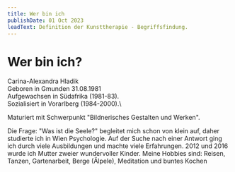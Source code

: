 ```yaml
---
title: Wer bin ich
publishDate: 01 Oct 2023
leadText: Definition der Kunsttherapie - Begriffsfindung. 
---
```


# Wer bin ich?

Carina-Alexandra Hladik\
Geboren in Gmunden 31.08.1981\
Aufgewachsen in Südafrika (1981-83).\
Sozialisiert in Vorarlberg (1984-2000).\

Maturiert mit Schwerpunkt "Bildnerisches Gestalten und Werken".

Die Frage: "Was ist die Seele?" begleitet mich schon von klein auf, daher studierte ich in Wien Psychologie.  Auf der Suche nach einer Antwort ging ich durch viele Ausbildungen und machte viele Erfahrungen.
2012 und 2016 wurde ich Mutter zweier wundervoller Kinder.
Meine Hobbies sind: Reisen, Tanzen, Gartenarbeit, Berge (Älpele), Meditation und buntes Kochen
